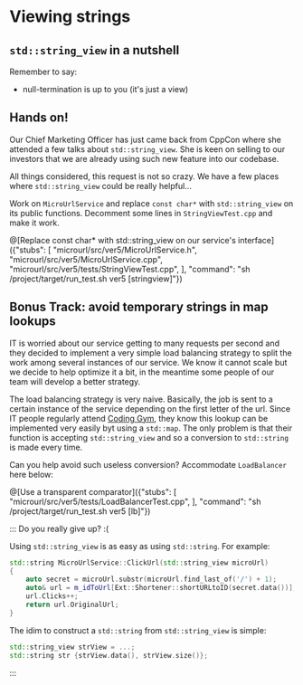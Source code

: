 # Viewing strings

## `std::string_view` in a nutshell

Remember to say:

- null-termination is up to you (it's just a view)

## Hands on!

Our Chief Marketing Officer has just came back from CppCon where she attended a few talks about `std::string_view`. She is keen on selling to our investors that we are already using such new feature into our codebase.

All things considered, this request is not so crazy. We have a few places where `std::string_view` could be really helpful...

Work on `MicroUrlService` and replace `const char*` with `std::string_view` on its public functions. Decomment some lines in `StringViewTest.cpp` and make it work.

@[Replace const char* with std::string_view on our service's interface]({"stubs": [
	 "microurl/src/ver5/MicroUrlService.h",
	 "microurl/src/ver5/MicroUrlService.cpp",
	 "microurl/src/ver5/tests/StringViewTest.cpp",
	],
	"command": "sh /project/target/run_test.sh ver5 [stringview]"})
	
## Bonus Track: avoid temporary strings	in map lookups

IT is worried about our service getting to many requests per second and they decided to implement a very simple load balancing strategy to split the work among several instances of our service. We know it cannot scale but we decide to help optimize it a bit, in the meantime some people of our team will develop a better strategy.

The load balancing strategy is very naive. Basically, the job is sent to a certain instance of the service depending on the first letter of the url. Since IT people regularly attend [Coding Gym](http://coding-gym.org), they know this lookup can be implemented very easily byt using a `std::map`. The only problem is that their function is accepting `std::string_view` and so a conversion to `std::string` is made every time.

Can you help avoid such useless conversion? Accommodate `LoadBalancer` here below:

@[Use a transparent comparator]({"stubs": [ 
	 "microurl/src/ver5/tests/LoadBalancerTest.cpp",
	],
	"command": "sh /project/target/run_test.sh ver5 [lb]"})
	
::: Do you really give up? :(

Using `std::string_view` is as easy as using `std::string`. For example:

```cpp
std::string MicroUrlService::ClickUrl(std::string_view microUrl)
{
	auto secret = microUrl.substr(microUrl.find_last_of('/') + 1);
	auto& url = m_idToUrl[Ext::Shortener::shortURLtoID(secret.data())];
	url.Clicks++;
	return url.OriginalUrl;
}

```

The idim to construct a `std::string` from `std::string_view` is simple:

```cpp
std::string_view strView = ...;
std::string str {strView.data(), strView.size()};
```
:::